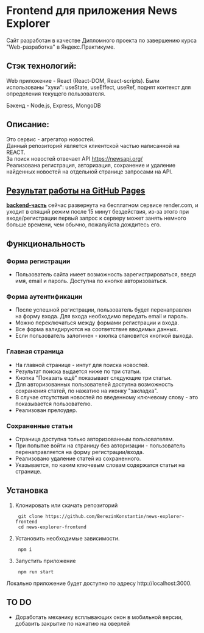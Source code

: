 # Frontend для приложения News Explorer

Сайт разработан в качестве Дипломного проекта по завершению курса "Web-разработка" в Яндекс.Практикуме.  

## Стэк технологий:

Web приложение - React (React-DOM, React-scripts). Были использованы "хуки": useState, useEffect, useRef, поднят контекст для определения текущего пользователя.

Бэкенд - Node.js, Express, MongoDB

## Описание:

Это сервис - агрегатор новостей.  
Данный репозиторий является клиентской частью написанной на REACT.  
За поиск новостей отвечает API https://newsapi.org/  
Реализована регистрация, авторизация, сохранение и удаление найденных новостей на отдельной странице запросами на API.

## **[Результат работы на GitHub Pages](https://berezinkonstantin.github.io/news-explorer-frontend/)**

**[backend-часть](https://github.com/BerezinKonstantin/news-explorer-api)** сейчас развернута на бесплатном сервисе render.com, и уходит в спящий режим после 15 минут бездействия, из-за этого при входе/регистрации первый запрос к серверу может занять немного больше времени, чем обычно, пожалуйста дождитесь его.

## Функциональность

### Форма регистрации

- Пользователь сайта имеет возможность зарегистрироваться, введя имя, email и пароль.
Доступна по кнопке авторизоваться.

### Форма аутентификации

- После успешной регистрации, пользователь будет перенаправлен на форму входа.
Для входа необходимо передать email и пароль.
- Можно переключаться между формами регистрации и входа.
- Все форма валидируются на соответствие вводимых данных.
- Если пользователь залогинен - кнопка становится кнопкой выхода.

### Главная страница

- На главной странице - инпут для поиска новостей.
- Результат поиска выдается ниже по три статьи.
- Кнопка "Показать ещё" показывает следующие три статьи.
- Для авторизованных пользователей доступна возможность сохранения статей, по нажатию на иконку "закладка".
- В случае отсутствия новостей по введенному ключевому слову - это показывается пользователю.
- Реализован прелоудер.

### Сохраненные статьи

- Страница доступна только авторизованным пользователям.
- При попытке войти на страницу без авторизации - пользователь перенаправляется на форму регистрации/входа.
- Реализовано удаление статей из сохраненного.
- Указывается, по каким ключевым словам содержатся статьи на странице.

## Установка

1. Клонировать или скачать репозиторий

        git clone https://github.com/BerezinKonstantin/news-explorer-frontend
        cd news-explorer-frontend

2. Установить необходимые зависимости.

        npm i

3. Запустить приложение

        npm run start

Локально приложение будет доступно по адресу http://localhost:3000.

## TO DO

- Доработать механику всплывающих окон в мобильной версии, добавить закрытие по нажатию на оверлей
